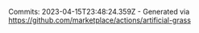 Commits: 2023-04-15T23:48:24.359Z - Generated via https://github.com/marketplace/actions/artificial-grass
<br>
